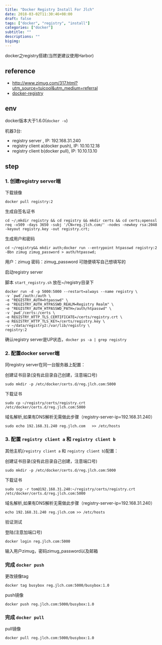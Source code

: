 ```yaml
---
title: "Docker Registry Install For Jlch"
date: 2018-03-02T11:30:46+08:00
draft: false
tags: ["docker", "registry", "install"]
categories: ["docker"]
subtitle: ""
descriptions: ""
bigimg:
---
```


docker之registry搭建(当然更建议使用Harbor)

## reference

- http://www.zimug.com/317.html?utm_source=tuicool&utm_medium=referral
- [docker-registry](http://www.zimug.com/317.html?utm_source=tuicool&utm_medium=referral)

 <!-- [1]:http://www.zimug.com/317.html?utm_source=tuicool&utm_medium=referral "docker-registry" -->

## env

docker版本大于1.6.0(`docker -v`)

机器3台:
* registry server , IP: 192.168.31.240
* registry client a(docker push), IP: 10.10.12.18
* registry client b(docker pull), IP: 10.10.13.10

## step

### 1. 创建registry server端

下载镜像

    docker pull registry:2

生成自签名证书


    cd ~/;mkdir registry && cd registry && mkdir certs && cd certs;openssl req -x509 -days 3650 -subj '/CN=reg.jlch.com/' -nodes -newkey rsa:2048 -keyout registry.key -out registry.crt;

生成用户和密码


    cd ~/registry&& mkdir auth;docker run --entrypoint htpasswd registry:2 -Bbn zimug zimug_password > auth/htpasswd;

用户：zimug 密码：zimug_password 可随便填写自己想填写的

启动registry server

脚本 `start_registry.sh` 放在~/registry目录下

    docker run -d -p 5000:5000 --restart=always --name registry \
    -v `pwd`/auth:/auth \
    -e "REGISTRY_AUTH=htpasswd" \
    -e "REGISTRY_AUTH_HTPASSWD_REALM=Registry Realm" \
    -e "REGISTRY_AUTH_HTPASSWD_PATH=/auth/htpasswd" \
    -v `pwd`/certs:/certs \
    -e REGISTRY_HTTP_TLS_CERTIFICATE=/certs/registry.crt \
    -e REGISTRY_HTTP_TLS_KEY=/certs/registry.key \
    -v ~/data/registry2:/var/lib/registry \
    registry:2

确认registry server是UP状态，`docker ps -a | grep registry`


### 2. 配置docker server端

同registry server在同一台服务器上配置：

创建证书目录(没有此目录自己创建，注意端口号)

    sudo mkdir -p /etc/docker/certs.d/reg.jlch.com:5000
下载证书

    sudo cp ~/registry/certs/registry.crt /etc/docker/certs.d/reg.jlch.com:5000
域名解析,如果有DNS解析无需做此步骤（registry-server-ip=192.168.31.240）

    sudo echo 192.168.31.240 reg.jlch.com   >> /etc/hosts

### 3. 配置 `registry client a` 和 `registry client b`

其他主机(`registry client a` 和 `registry client b`)配置：

创建证书目录(没有此目录自己创建，注意端口号)

    sudo mkdir -p /etc/docker/certs.d/reg.jlch.com:5000
下载证书

    sudo scp -r tom@192.168.31.240:~/registry/certs/registry.crt /etc/docker/certs.d/reg.jlch.com:5000

域名解析,如果有DNS解析无需做此步骤（registry-server-ip=192.168.31.240）

    echo 192.168.31.240 reg.jlch.com >> /etc/hosts

验证测试

登陆(注意加端口号)

    docker login reg.jlch.com:5000
输入用户zimug，密码zimug_password以及邮箱

### 完成 `docker push`

更改镜像tag

    docker tag busybox reg.jlch.com:5000/busybox:1.0
push镜像

    docker push reg.jlch.com:5000/busybox:1.0

### 完成 `docker pull`

pull镜像

    docker pull reg.jlch.com:5000/busybox:1.0

